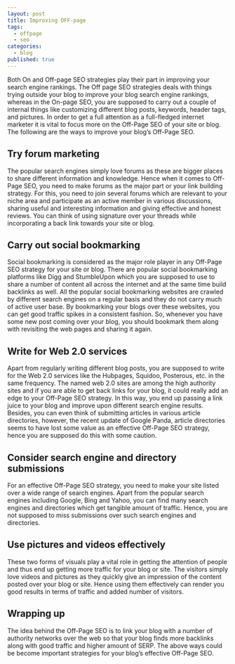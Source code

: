 ```yaml
---
layout: post
title: Improving OFF-page
tags:
  - offpage
  - seo
categories:
  - blog
published: true
---
```

Both On and Off-page SEO strategies play their part in improving your search engine rankings. The Off page SEO strategies deals with things trying outside your blog to improve your blog search engine rankings, whereas in the On-page SEO, you are supposed to carry out a couple of internal things like customizing different blog posts, keywords, header tags, and pictures. In order to get a full attention as a full-fledged internet marketer it is vital to focus more on the Off-Page SEO of your site or blog. The following are the ways to improve your blog’s Off-Page SEO.

## Try forum marketing

The popular search engines simply love forums as these are bigger places to share different information and knowledge. Hence when it comes to Off-Page SEO, you need to make forums as the major part or your link building strategy. For this, you need to join several forums which are relevant to your niche area and participate as an active member in various discussions, sharing useful and interesting information and giving effective and honest reviews. You can think of using signature over your threads while incorporating a back link towards your site or blog.

## Carry out social bookmarking

Social bookmarking is considered as the major role player in any Off-Page SEO strategy for your site or blog. There are popular social bookmarking platforms like Digg and StumbleUpon which you are supposed to use to share a number of content all across the internet and at the same time build backlinks as well. All the popular social bookmarking websites are crawled by different search engines on a regular basis and they do not carry much of active user base. By bookmarking your blogs over these websites, you can get good traffic spikes in a consistent fashion. So, whenever you have some new post coming over your blog, you should bookmark them along with revisiting the web pages and sharing it again.

## Write for Web 2.0 services

Apart from regularly writing different blog posts, you are supposed to write for the Web 2.0 services like the Hubpages, Squidoo, Posterous, etc. in the same frequency. The named web 2.0 sites are among the high authority sites and if you are able to get back links for your blog, it could really add an edge to your Off-Page SEO strategy. In this way, you end up passing a link juice to your blog and improve upon different search engine results. Besides, you can even think of submitting articles in various article directories, however, the recent update of Google Panda, article directories seems to have lost some value as an effective Off-Page SEO strategy, hence you are supposed do this with some caution.

## Consider search engine and directory submissions

For an effective Off-Page SEO strategy, you need to make your site listed over a wide range of search engines. Apart from the popular search engines including Google, Bing and Yahoo, you can find many search engines and directories which get tangible amount of traffic. Hence, you are not supposed to miss submissions over such search engines and directories.

## Use pictures and videos effectively

These two forms of visuals play a vital role in getting the attention of people and thus end up getting more traffic for your blog or site. The visitors simply love videos and pictures as they quickly give an impression of the content posted over your blog or site. Hence using them effectively can render you good results in terms of traffic and added number of visitors.

## Wrapping up

The idea behind the Off-Page SEO is to link your blog with a number of authority networks over the web so that your blog finds more backlinks along with good traffic and higher amount of SERP. The above ways could be become important strategies for your blog’s effective Off-Page SEO.